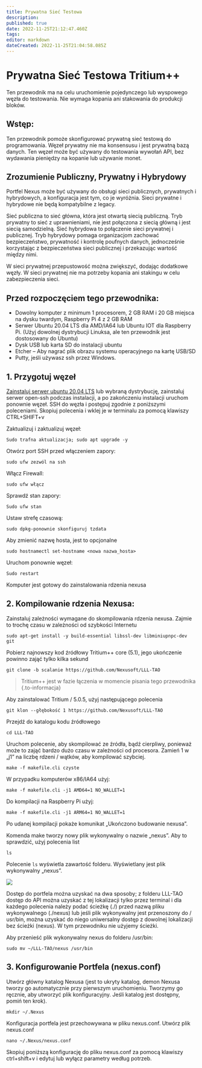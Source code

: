 ```yaml
---
title: Prywatna Sieć Testowa
description: 
published: true
date: 2022-11-25T21:12:47.460Z
tags: 
editor: markdown
dateCreated: 2022-11-25T21:04:58.085Z
---
```


# Prywatna Sieć Testowa Tritium++

Ten przewodnik ma na celu uruchomienie pojedynczego lub wyspowego węzła do testowania. Nie wymaga kopania ani stakowania do produkcji bloków.

## Wstęp:

Ten przewodnik pomoże skonfigurować prywatną sieć testową do programowania. Węzeł prywatny nie ma konsensusu i jest prywatną bazą danych. Ten węzeł może być używany do testowania wywołań API, bez wydawania pieniędzy na kopanie lub używanie monet.

## Zrozumienie Publiczny, Prywatny i Hybrydowy

Portfel Nexus może być używany do obsługi sieci publicznych, prywatnych i hybrydowych, a konfiguracja jest tym, co je wyróżnia. Sieci prywatne i hybrydowe nie będą kompatybilne z legacy.

Sieć publiczna to sieć główna, która jest otwartą siecią publiczną. Tryb prywatny to sieć z uprawnieniami, nie jest połączona z siecią główną i jest siecią samodzielną. Sieć hybrydowa to połączenie sieci prywatnej i publicznej. Tryb hybrydowy pomaga organizacjom zachować bezpieczeństwo, prywatność i kontrolę poufnych danych, jednocześnie korzystając z bezpieczeństwa sieci publicznej i przekazując wartość między nimi.

W sieci prywatnej przepustowość można zwiększyć, dodając dodatkowe węzły. W sieci prywatnej nie ma potrzeby kopania ani stakingu w celu zabezpieczenia sieci.

## Przed rozpoczęciem tego przewodnika:

* Dowolny komputer z minimum 1 procesorem, 2 GB RAM i 20 GB miejsca na dysku twardym, Raspberry Pi 4 z 2 GB RAM
* Serwer Ubuntu 20.04 LTS dla AMD/IA64 lub Ubuntu IOT dla Raspberry Pi. (Użyj dowolnej dystrybucji Linuksa, ale ten przewodnik jest dostosowany do Ubuntu)
* Dysk USB lub karta SD do instalacji ubuntu
* Etcher – Aby nagrać plik obrazu systemu operacyjnego na kartę USB/SD
* Putty, jeśli używasz ssh przez Windows.

## 1. Przygotuj węzeł

[Zainstaluj serwer ubuntu 20.04 LTS](https://ubuntu.com/tutorials/install-ubuntu-server#1-overview) lub wybraną dystrybucję, zainstaluj serwer open-ssh podczas instalacji, a po zakończeniu instalacji uruchom ponownie węzeł. SSH do węzła i postępuj zgodnie z poniższymi poleceniami. Skopiuj polecenia i wklej je w terminalu za pomocą klawiszy CTRL+SHIFT+v

Zaktualizuj i zaktualizuj węzeł:

```
Sudo trafna aktualizacja; sudo apt upgrade -y
```

Otwórz port SSH przed włączeniem zapory:

```
sudo ufw zezwól na ssh
```

Włącz Firewall:

```
sudo ufw włącz
```

Sprawdź stan zapory:

```
Sudo ufw stan
```

Ustaw strefę czasową:

```
sudo dpkg-ponownie skonfiguruj tzdata
```

Aby zmienić nazwę hosta, jest to opcjonalne

```
sudo hostnamectl set-hostname <nowa nazwa_hosta>
```

Uruchom ponownie węzeł:

```
Sudo restart
```

Komputer jest gotowy do zainstalowania rdzenia nexusa

## 2. Kompilowanie rdzenia Nexusa:

Zainstaluj zależności wymagane do skompilowania rdzenia nexusa. Zajmie to trochę czasu w zależności od szybkości Internetu

```
sudo apt-get install -y build-essential libssl-dev libminiupnpc-dev git
```

Pobierz najnowszy kod źródłowy Tritium++ core (5.1), jego ukończenie powinno zająć tylko kilka sekund

```
git clone -b scalanie https://github.com/Nexusoft/LLL-TAO
```

> Tritium++ jest w fazie łączenia w momencie pisania tego przewodnika
{.to-informacja}


Aby zainstalować Tritium / 5.0.5, użyj następującego polecenia

```
git klon --głębokość 1 https://github.com/Nexusoft/LLL-TAO
```

Przejdź do katalogu kodu źródłowego

```
cd LLL-TAO
```

Uruchom polecenie, aby skompilować ze źródła, bądź cierpliwy, ponieważ może to zająć bardzo dużo czasu w zależności od procesora. Zamień 1 w „j1” na liczbę rdzeni / wątków, aby kompilować szybciej.

```
make -f makefile.cli czyste
```

W przypadku komputerów x86/IA64 użyj:

```
make -f makefile.cli -j1 AMD64=1 NO_WALLET=1
```

Do kompilacji na Raspberry Pi użyj:

```
make -f makefile.cli -j1 ARM64=1 NO_WALLET=1
```

Po udanej kompilacji pokaże komunikat „Ukończono budowanie nexusa”.

Komenda make tworzy nowy plik wykonywalny o nazwie „nexus”. Aby to sprawdzić, użyj polecenia list

```
ls
```

Polecenie `ls` wyświetla zawartość folderu. Wyświetlany jest plik wykonywalny „nexus”.

![](https://nexus.io/ResourceHub/images/5.1\_testnet/testnet1.png)

Dostęp do portfela można uzyskać na dwa sposoby; z folderu LLL-TAO dostęp do API można uzyskać z tej lokalizacji tylko przez terminal i dla każdego polecenia należy podać ścieżkę (./) przed nazwą pliku wykonywalnego (./nexus) lub jeśli plik wykonywalny jest przenoszony do / usr/bin, można uzyskać do niego uniwersalny dostęp z dowolnej lokalizacji bez ścieżki (nexus). W tym przewodniku nie użyjemy ścieżki.

Aby przenieść plik wykonywalny nexus do folderu /usr/bin:

```
sudo mv ~/LLL-TAO/nexus /usr/bin
```

## 3. Konfigurowanie Portfela (nexus.conf)

Utwórz główny katalog Nexusa (jest to ukryty katalog, demon Nexusa tworzy go automatycznie przy pierwszym uruchomieniu. Tworzymy go ręcznie, aby utworzyć plik konfiguracyjny. Jeśli katalog jest dostępny, pomiń ten krok).

```
mkdir ~/.Nexus
```

Konfiguracja portfela jest przechowywana w pliku nexus.conf. Utwórz plik nexus.conf

```
nano ~/.Nexus/nexus.conf
```

Skopiuj poniższą konfigurację do pliku nexus.conf za pomocą klawiszy ctrl+shift+v i edytuj lub wyłącz parametry według potrzeb.